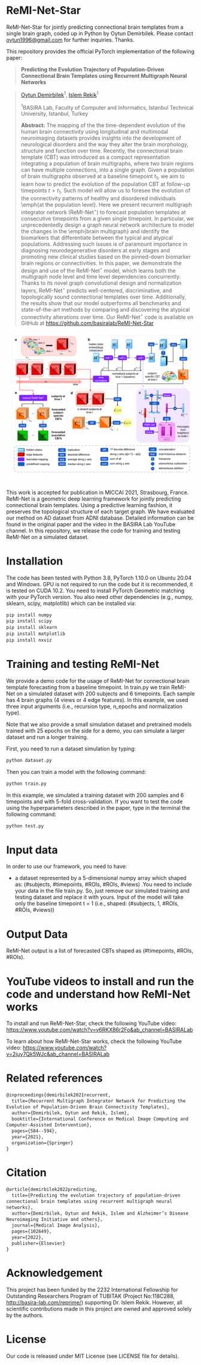 # ReMI-Net-Star
ReMI-Net-Star for jointly predicting connectional brain templates from a single brain graph, coded up in Python by Oytun Demirbilek. Please contact oytun1996@gmail.com for further inquiries. Thanks. 

This repository provides the official PyTorch implementation of the following paper:

> **Predicting the Evolution Trajectory of Population-Driven Connectional Brain Templates using Recurrent Multigraph Neural Networks**

> [Oytun Demirbilek](https://github.com/oytundemirbilek)<sup>1</sup>, [Islem Rekik](https://basira-lab.com/)<sup>1</sup>
> 
> <sup>1</sup>BASIRA Lab, Faculty of Computer and Informatics, Istanbul Technical University, Istanbul, Turkey
> 
>
> **Abstract:** The mapping of the the time-dependent evolution of the human brain connectivity using longitudinal and multimodal neuroimaging datasets provides insights into the development of neurological disorders and the way they alter the brain morphology, structure and function over time. Recently, the connectional brain template (CBT) was introduced as a compact representation integrating a population of brain multigraphs, where two brain regions can have multiple connections, into a single graph. Given a population of brain multigraphs observed at a baseline timepoint $t_1$,  we aim to learn how to predict the evolution of the population CBT at follow-up timepoints $t>t_1$. Such model will allow us to foresee the evolution of the connectivity patterns of healthy and disordered individuals \emph{at the population level}.  Here we present recurrent multigraph integrator network (ReMI-Net$^{\star}$) to forecast population templates at consecutive timepoints from a given single timepoint. In particular, we unprecedentedly design a graph neural network architecture to model the changes in the \emph{brain multigraph} and identify the biomarkers that differentiate between the typical and atypical populations. Addressing such issues is of paramount importance in diagnosing neurodegenerative disorders at early stages and promoting new clinical studies based on the pinned-down biomarker brain regions or connectivities. In this paper, we demonstrate the design and use of the ReMI-Net$^{\star}$ model, which learns both the multigraph node level and time level dependencies concurrently. Thanks to its novel graph convolutional design and normalization layers, ReMI-Net$^{\star}$ predicts well-centered, discriminative, and topologically sound connectional templates over time. Additionally, the results show that our model outperforms all benchmarks and state-of-the-art methods by comparing and discovering the atypical connectivity alterations over time. Our ReMI-Net$^{\star}$ code is available on GitHub at https://github.com/basiralab/ReMI-Net-Star

<p align="center">
  <img src="./journal_main_fig3.png">
</p>

This work is accepted for publication in MICCAI 2021, Strasbourg, France. ReMI-Net is a geometric deep learning framework for jointly predicting connectional brain templates. Using a predictive learning fashion, it preserves the topological structure of each target graph. We have evaluated our method on AD dataset from ADNI database. Detailed information can be found in the original paper and the video in the BASIRA Lab YouTube channel. In this repository, we release the code for training and testing ReMI-Net on a simulated dataset.

# Installation

The code has been tested with Python 3.8, PyTorch 1.10.0 on Ubuntu 20.04 and Windows. GPU is not required to run the code but it is recommended, it is tested on CUDA 10.2. You need to install PyTorch Geometric matching with your PyTorch version. You also need other dependencies (e.g., numpy, sklearn, scipy, matplotlib) which can be installed via: 

```bash
pip install numpy
pip install scipy
pip install sklearn
pip install matplotlib
pip install nxviz
```

# Training and testing ReMI-Net

We provide a demo code for the usage of ReMI-Net for connectional brain template forecasting from a baseline timepoint. In train.py we train ReMI-Net on a simulated dataset with 200 subjects and 6 timepoints. Each sample has 4 brain graphs (4 views or 4 edge features). In this example, we used three input arguments (i.e., recursion type, n_epochs and normalization type).

Note that we also provide a small simulation dataset and pretrained models trained with 25 epochs on the side for a demo, you can simulate a larger dataset and run a longer training.

First, you need to run a dataset simulation by typing:

```bash
python dataset.py
```

Then you can train a model with the following command:

```bash
python train.py
```

In this example, we simulated a training dataset with 200 samples and 6 timepoints and with 5-fold cross-validation. If you want to test the code using the hyperparameters described in the paper, type in the terminal the following command:

```bash
python test.py
```

# Input data

In order to use our framework, you need to have:

* a dataset represented by a 5-dimensional numpy array which shaped as: (#subjects, #timepoints, #ROIs, #ROIs, #views) .You need to include your data in the file train.py. So, just remove our simulated training and testing dataset and replace it with yours. Input of the model will take only the baseline timepoint t = 1 (i.e., shaped: (#subjects, 1, #ROIs, #ROIs, #views))

# Output Data

ReMI-Net output is a list of forecasted CBTs shaped as (#timepoints, #ROIs, #ROIs).


# YouTube videos to install and run the code and understand how ReMI-Net works

To install and run ReMI-Net-Star, check the following YouTube video:
https://www.youtube.com/watch?v=v6RKX86r2Fo&ab_channel=BASIRALab


To learn about how ReMI-Net-Star works, check the following YouTube video:
https://www.youtube.com/watch?v=2juy7Qk5WJc&ab_channel=BASIRALab

# Related references

```
@inproceedings{demirbilek2021recurrent,
  title={Recurrent Multigraph Integrator Network for Predicting the Evolution of Population-Driven Brain Connectivity Templates},
  author={Demirbilek, Oytun and Rekik, Islem},
  booktitle={International Conference on Medical Image Computing and Computer-Assisted Intervention},
  pages={584--594},
  year={2021},
  organization={Springer}
}
```

# Citation
```
@article{demirbilek2022predicting,
  title={Predicting the evolution trajectory of population-driven connectional brain templates using recurrent multigraph neural networks},
  author={Demirbilek, Oytun and Rekik, Islem and Alzheimer’s Disease Neuroimaging Initiative and others},
  journal={Medical Image Analysis},
  pages={102649},
  year={2022},
  publisher={Elsevier}
}
```


# Acknowledgement

This project has been funded by the 2232 International Fellowship for Outstanding Researchers Program of TUBITAK (Project No:118C288, http://basira-lab.com/reprime/) supporting Dr. Islem Rekik. However, all scientific contributions made in this project are owned and approved solely by the authors.

# License
Our code is released under MIT License (see LICENSE file for details).


